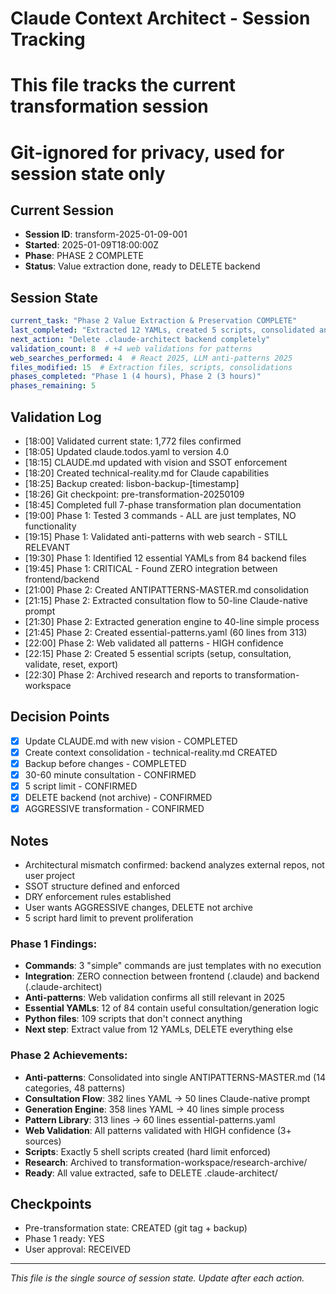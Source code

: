 # Claude Context Architect - Session Tracking
# This file tracks the current transformation session
# Git-ignored for privacy, used for session state only

## Current Session
- **Session ID**: transform-2025-01-09-001
- **Started**: 2025-01-09T18:00:00Z
- **Phase**: PHASE 2 COMPLETE
- **Status**: Value extraction done, ready to DELETE backend

## Session State
```yaml
current_task: "Phase 2 Value Extraction & Preservation COMPLETE"
last_completed: "Extracted 12 YAMLs, created 5 scripts, consolidated anti-patterns"
next_action: "Delete .claude-architect backend completely"
validation_count: 8  # +4 web validations for patterns
web_searches_performed: 4  # React 2025, LLM anti-patterns 2025
files_modified: 15  # Extraction files, scripts, consolidations
phases_completed: "Phase 1 (4 hours), Phase 2 (3 hours)"
phases_remaining: 5
```

## Validation Log
- [18:00] Validated current state: 1,772 files confirmed
- [18:05] Updated claude.todos.yaml to version 4.0
- [18:15] CLAUDE.md updated with vision and SSOT enforcement
- [18:20] Created technical-reality.md for Claude capabilities
- [18:25] Backup created: lisbon-backup-[timestamp]
- [18:26] Git checkpoint: pre-transformation-20250109
- [18:45] Completed full 7-phase transformation plan documentation
- [19:00] Phase 1: Tested 3 commands - ALL are just templates, NO functionality
- [19:15] Phase 1: Validated anti-patterns with web search - STILL RELEVANT
- [19:30] Phase 1: Identified 12 essential YAMLs from 84 backend files
- [19:45] Phase 1: CRITICAL - Found ZERO integration between frontend/backend
- [21:00] Phase 2: Created ANTIPATTERNS-MASTER.md consolidation
- [21:15] Phase 2: Extracted consultation flow to 50-line Claude-native prompt
- [21:30] Phase 2: Extracted generation engine to 40-line simple process
- [21:45] Phase 2: Created essential-patterns.yaml (60 lines from 313)
- [22:00] Phase 2: Web validated all patterns - HIGH confidence
- [22:15] Phase 2: Created 5 essential scripts (setup, consultation, validate, reset, export)
- [22:30] Phase 2: Archived research and reports to transformation-workspace

## Decision Points
- [x] Update CLAUDE.md with new vision - COMPLETED
- [x] Create context consolidation - technical-reality.md CREATED
- [x] Backup before changes - COMPLETED
- [x] 30-60 minute consultation - CONFIRMED
- [x] 5 script limit - CONFIRMED
- [x] DELETE backend (not archive) - CONFIRMED
- [x] AGGRESSIVE transformation - CONFIRMED

## Notes
- Architectural mismatch confirmed: backend analyzes external repos, not user project
- SSOT structure defined and enforced
- DRY enforcement rules established
- User wants AGGRESSIVE changes, DELETE not archive
- 5 script hard limit to prevent proliferation

### Phase 1 Findings:
- **Commands**: 3 "simple" commands are just templates with no execution
- **Integration**: ZERO connection between frontend (.claude) and backend (.claude-architect)
- **Anti-patterns**: Web validation confirms all still relevant in 2025
- **Essential YAMLs**: 12 of 84 contain useful consultation/generation logic
- **Python files**: 109 scripts that don't connect anything
- **Next step**: Extract value from 12 YAMLs, DELETE everything else

### Phase 2 Achievements:
- **Anti-patterns**: Consolidated into single ANTIPATTERNS-MASTER.md (14 categories, 48 patterns)
- **Consultation Flow**: 382 lines YAML → 50 lines Claude-native prompt
- **Generation Engine**: 358 lines YAML → 40 lines simple process
- **Pattern Library**: 313 lines → 60 lines essential-patterns.yaml
- **Web Validation**: All patterns validated with HIGH confidence (3+ sources)
- **Scripts**: Exactly 5 shell scripts created (hard limit enforced)
- **Research**: Archived to transformation-workspace/research-archive/
- **Ready**: All value extracted, safe to DELETE .claude-architect/

## Checkpoints
- Pre-transformation state: CREATED (git tag + backup)
- Phase 1 ready: YES
- User approval: RECEIVED

---
*This file is the single source of session state. Update after each action.*